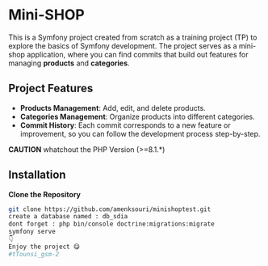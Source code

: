 # Mini-SHOP

This is a Symfony project created from scratch as a training project (TP) to explore the basics of Symfony development. The project serves as a mini-shop application, where you can find commits that build out features for managing **products** and **categories**.


## Project Features

- **Products Management**: Add, edit, and delete products.
- **Categories Management**: Organize products into different categories.
- **Commit History**: Each commit corresponds to a new feature or improvement, so you can follow the development process step-by-step.

**CAUTION**
whatchout the PHP Version (>=8.1.*)
  
## Installation

**Clone the Repository**
   ```bash (open your gitbash)
   git clone https://github.com/amenksouri/minishoptest.git
   create a database named : db_sdia
   dont forget : php bin/console doctrine:migrations:migrate
   symfony serve
   👇
   Enjoy the project 😋
#tTounsi_gsm-2
